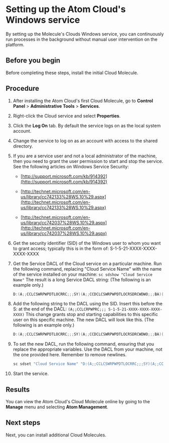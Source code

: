 # Setting up the Atom Cloud's Windows service 

<head>
  <meta name="guidename" content="Integration"/>
  <meta name="context" content="GUID-c21bbf90-9dc1-4f5b-a58e-74fb82356500"/>
</head>


By setting up the Molecule's Clouds Windows service, you can continuously run processes in the background without manual user intervention on the platform.

## Before you begin

Before completing these steps, install the initial Cloud Molecule.

## Procedure

1. After installing the Atom Cloud's first Cloud Molecule, go to **Control Panel** \> **Administrative Tools** \> **Services**.

2. Right-click the Cloud service and select **Properties**.

3. Click the **Log On** tab. By default the service logs on as the local system account.

4. Change the service to log on as an account with access to the shared directory.

5. If you are a service user and not a local administrator of the machine, then you need to grant the user permission to start and stop the service. See the following articles on Windows Service Security:

    - [http://support.microsoft.com/kb/914392](http://support.microsoft.com/kb/914392)

    - [http://technet.microsoft.com/en-us/library/cc742133%28WS.10%29.aspx](http://technet.microsoft.com/en-us/library/cc742133%28WS.10%29.aspx)

    - [http://technet.microsoft.com/en-us/library/cc742037%28WS.10%29.aspx](http://technet.microsoft.com/en-us/library/cc742037%28WS.10%29.aspx)

6. Get the security identifier \(SID\) of the Windows user to whom you want to grant access; typically this is in the form of: S-1-5-21-XXXX-XXXX-XXXX-XXXX

7. Get the Service DACL of the Cloud service on a particular machine. Run the following command, replacing "Cloud Service Name" with the name of the service installed on your machine: `sc sdshow "Cloud Service Name"` The result is a long Service DACL string: (The following is an example only.)

    ```java
    D:(A;;CCLCSWRPWPDTLOCRRC;;;SY)(A;;CCDCLCSWRPWPDTLOCRSDRCWDWO;;;BA)(A;;CCLCSWLOCRRC;;;IU)(A;;CCLCSWLOCRRCWP;;;SU)(A;;CR;;;AU)(A;;CCLCSWRPWPDTLOCRRC;;;PU)S:(AU;FA;CCDCLCSWRPWPDTLOCRSDRCWDWO;;;WD)
    ```

8. Add the following string to the DACL using the SID. Insert this before the S: at the end of the DACL: `(A;;CCLCRPWPRC;;; S-1-5-21-XXXX-XXXX-XXXX-XXXX)` This change grants stop and starting capabilities to this specific user on this specific machine. The new DACL will look like this. (The following is an example only.)

    ```java
    D:(A;;CCLCSWRPWPDTLOCRRC;;;SY)(A;;CCDCLCSWRPWPDTLOCRSDRCWDWO;;;BA)(A;;CCLCSWLOCRRC;;;IU)(A;;CCLCSWLOCRRCWP;;;SU)(A;;CR;;;AU)(A;;CCLCSWRPWPDTLOCRRC;;;PU)(A;;CCLCRPWPRC;;; S-1-5-21-XXXX-XXXX-XXXX-XXXX)S:(AU;FA;CCDCLCSWRPWPDTLOCRSDRCWDWO;;;WD)
    ```

9. To set the new DACL, run the following command, ensuring that you replace the appropriate variables. Use the DACL from your machine, not the one provided here. Remember to remove newlines.

    ```java
    sc sdset "Cloud Service Name" "D:(A;;CCLCSWRPWPDTLOCRRC;;;SY)(A;;CCDCLCSWRPWPDTLOCRSDRCWDWO;;;BA)(A;;CCLCSWLOCRRC;;;IU)(A;;CCLCSWLOCRRCWP;;;SU)(A;;CR;;;AU)(A;;CCLCSWRPWPDTLOCRRC;;;PU)(A;;CCLCRPWPRC;;; S-1-5-21-XXXX-XXXX-XXXX-XXXX)S:(AU;FA;CCDCLCSWRPWPDTLOCRSDRCWDWO;;;WD)"
    ```

10. Start the service.

## Results

You can view the Atom Cloud's Cloud Molecule online by going to the **Manage** menu and selecting **Atom Management**.

## Next steps

Next, you can install additional Cloud Molecules.